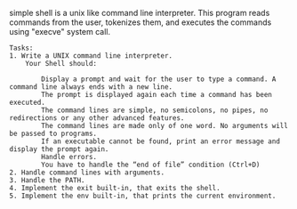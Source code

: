 simple shell is a unix like command line interpreter. This program reads commands from the user, tokenizes them, and executes the commands using "execve" system call.

	Tasks:
	1. Write a UNIX command line interpreter.
		Your Shell should:

			Display a prompt and wait for the user to type a command. A command line always ends with a new line.
			The prompt is displayed again each time a command has been executed.
			The command lines are simple, no semicolons, no pipes, no redirections or any other advanced features.
			The command lines are made only of one word. No arguments will be passed to programs.
			If an executable cannot be found, print an error message and display the prompt again.
			Handle errors.
			You have to handle the “end of file” condition (Ctrl+D)
	2. Handle command lines with arguments.
	3. Handle the PATH.
	4. Implement the exit built-in, that exits the shell.
	5. Implement the env built-in, that prints the current environment.

